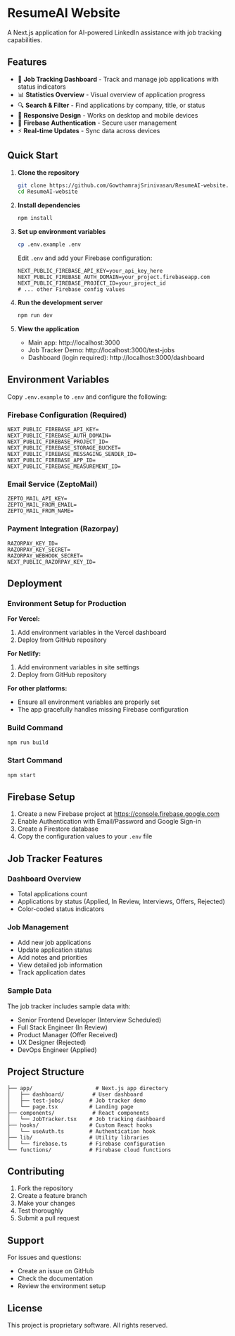 # ResumeAI Website

A Next.js application for AI-powered LinkedIn assistance with job tracking capabilities.

## Features

- 🎯 **Job Tracking Dashboard** - Track and manage job applications with status indicators
- 📊 **Statistics Overview** - Visual overview of application progress  
- 🔍 **Search & Filter** - Find applications by company, title, or status
- 📱 **Responsive Design** - Works on desktop and mobile devices
- 🔐 **Firebase Authentication** - Secure user management
- ⚡ **Real-time Updates** - Sync data across devices

## Quick Start

1. **Clone the repository**
   ```bash
   git clone https://github.com/GowthamrajSrinivasan/ResumeAI-website.git
   cd ResumeAI-website
   ```

2. **Install dependencies**
   ```bash
   npm install
   ```

3. **Set up environment variables**
   ```bash
   cp .env.example .env
   ```
   
   Edit `.env` and add your Firebase configuration:
   ```env
   NEXT_PUBLIC_FIREBASE_API_KEY=your_api_key_here
   NEXT_PUBLIC_FIREBASE_AUTH_DOMAIN=your_project.firebaseapp.com
   NEXT_PUBLIC_FIREBASE_PROJECT_ID=your_project_id
   # ... other Firebase config values
   ```

4. **Run the development server**
   ```bash
   npm run dev
   ```

5. **View the application**
   - Main app: http://localhost:3000
   - Job Tracker Demo: http://localhost:3000/test-jobs
   - Dashboard (login required): http://localhost:3000/dashboard

## Environment Variables

Copy `.env.example` to `.env` and configure the following:

### Firebase Configuration (Required)
```env
NEXT_PUBLIC_FIREBASE_API_KEY=
NEXT_PUBLIC_FIREBASE_AUTH_DOMAIN=
NEXT_PUBLIC_FIREBASE_PROJECT_ID=
NEXT_PUBLIC_FIREBASE_STORAGE_BUCKET=
NEXT_PUBLIC_FIREBASE_MESSAGING_SENDER_ID=
NEXT_PUBLIC_FIREBASE_APP_ID=
NEXT_PUBLIC_FIREBASE_MEASUREMENT_ID=
```

### Email Service (ZeptoMail)
```env
ZEPTO_MAIL_API_KEY=
ZEPTO_MAIL_FROM_EMAIL=
ZEPTO_MAIL_FROM_NAME=
```

### Payment Integration (Razorpay)
```env
RAZORPAY_KEY_ID=
RAZORPAY_KEY_SECRET=
RAZORPAY_WEBHOOK_SECRET=
NEXT_PUBLIC_RAZORPAY_KEY_ID=
```

## Deployment

### Environment Setup for Production

**For Vercel:**
1. Add environment variables in the Vercel dashboard
2. Deploy from GitHub repository

**For Netlify:**
1. Add environment variables in site settings
2. Deploy from GitHub repository

**For other platforms:**
- Ensure all environment variables are properly set
- The app gracefully handles missing Firebase configuration

### Build Command
```bash
npm run build
```

### Start Command
```bash
npm start
```

## Firebase Setup

1. Create a new Firebase project at https://console.firebase.google.com
2. Enable Authentication with Email/Password and Google Sign-in
3. Create a Firestore database
4. Copy the configuration values to your `.env` file

## Job Tracker Features

### Dashboard Overview
- Total applications count
- Applications by status (Applied, In Review, Interviews, Offers, Rejected)
- Color-coded status indicators

### Job Management
- Add new job applications
- Update application status
- Add notes and priorities
- View detailed job information
- Track application dates

### Sample Data
The job tracker includes sample data with:
- Senior Frontend Developer (Interview Scheduled)
- Full Stack Engineer (In Review)
- Product Manager (Offer Received)
- UX Designer (Rejected)
- DevOps Engineer (Applied)

## Project Structure

```
├── app/                    # Next.js app directory
│   ├── dashboard/         # User dashboard
│   ├── test-jobs/        # Job tracker demo
│   └── page.tsx          # Landing page
├── components/            # React components
│   └── JobTracker.tsx    # Job tracking dashboard
├── hooks/                # Custom React hooks
│   └── useAuth.ts        # Authentication hook
├── lib/                  # Utility libraries
│   └── firebase.ts       # Firebase configuration
└── functions/            # Firebase cloud functions
```

## Contributing

1. Fork the repository
2. Create a feature branch
3. Make your changes
4. Test thoroughly
5. Submit a pull request

## Support

For issues and questions:
- Create an issue on GitHub
- Check the documentation
- Review the environment setup

## License

This project is proprietary software. All rights reserved.
